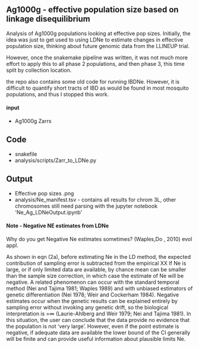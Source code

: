 ## Ag1000g - effective population size based on linkage disequilibrium

Analysis of Ag1000g populations looking at effective pop sizes.
Initially, the idea was just to get used to using LDNe to estimate changes in effective population size, thinking about future genomic data from the LLINEUP trial.

However, once the snakemake pipeline was written, it was not much more effort to apply this to all phase 2 populations, and then phase 3, this time split by collection location.  

the repo also contains some old code for running IBDNe. However, it is difficult to quantify short tracts of IBD as would be found in most mosquito populations, and thus I stopped this work.
#### input

- Ag1000g Zarrs 

## Code 

- snakefile
- analysis/scripts/Zarr_to_LDNe.py

## Output

- Effective pop sizes .png
- analysis/Ne_manifest.tsv - contains all results for chrom 3L, other chromosomes still need parsing with the jupyter notebook 'Ne_Ag_LDNeOutput.ipynb' 



#### Note - Negative NE estimates from LDNe 
Why do you get Negative Ne estimates sometimes?
(Waples,Do , 2010) evol appl. 

As shown in eqn (2a), before estimating Ne in the LD method, the expected contribution of sampling error is subtracted from the empirical XX 
If Ne is large, or if only limited data are available, by chance mean can be smaller than the sample size correction, in which case the estimate of Ne will be negative. A related phenomenon can occur with the standard temporal method (Nei and Tajima 1981; Waples 1989) and with unbiased estimators of genetic differentiation (Nei 1978; Weir and Cockerham 1984). Negative estimates occur when the genetic results can be explained entirely by sampling error without invoking any genetic drift, so the biological interpretation is  =∞ (Laurie-Ahlberg and Weir 1979; Nei and Tajima 1981). In this situation, the user can conclude that the data provide no evidence that the population is not ‘very large’. However, even if the point estimate is negative, if adequate data are available the lower bound of the CI generally will be finite and can provide useful information about plausible limits Ne. 
